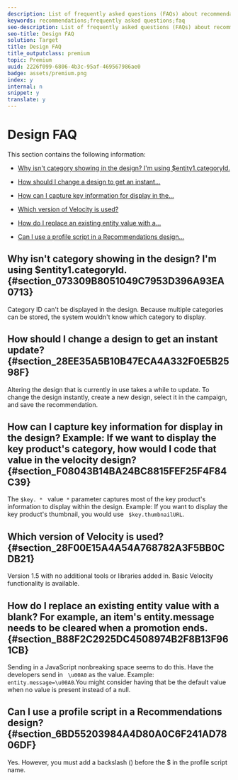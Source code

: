 ```yaml
---
description: List of frequently asked questions (FAQs) about recommendations designs.
keywords: recommendations;frequently asked questions;faq
seo-description: List of frequently asked questions (FAQs) about recommendations designs.
seo-title: Design FAQ
solution: Target
title: Design FAQ
title_outputclass: premium
topic: Premium
uuid: 2226f099-6806-4b3c-95af-469567986ae0
badge: assets/premium.png
index: y
internal: n
snippet: y
translate: y
---
```


# Design FAQ

This section contains the following information: 


* [ Why isn't category showing in the design? I'm using $entity1.categoryId.](../../../c_recommendations/t_create_recs_activity/c_design-overview/c_template_faq.md#section_073309B8051049C7953D396A93EA0713) 

* [ How should I change a design to get an instant...](../../../c_recommendations/t_create_recs_activity/c_design-overview/c_template_faq.md#section_28EE35A5B10B47ECA4A332F0E5B2598F) 

* [ How can I capture key information for display in the...](../../../c_recommendations/t_create_recs_activity/c_design-overview/c_template_faq.md#section_F08043B14BA24BC8815FEF25F4F84C39) 

* [ Which version of Velocity is used?](../../../c_recommendations/t_create_recs_activity/c_design-overview/c_template_faq.md#section_28F00E15A4A54A768782A3F5BB0CDB21) 

* [ How do I replace an existing entity value with a...](../../../c_recommendations/t_create_recs_activity/c_design-overview/c_template_faq.md#section_B88F2C2925DC4508974B2F8B13F961CB) 

* [ Can I use a profile script in a Recommendations design...](../../../c_recommendations/t_create_recs_activity/c_design-overview/c_template_faq.md#section_6BD55203984A4D80A0C6F241AD7806DF) 



## Why isn't category showing in the design? I'm using $entity1.categoryId. {#section_073309B8051049C7953D396A93EA0713}

Category ID can't be displayed in the design. Because multiple categories can be stored, the system wouldn't know which category to display. 

## How should I change a design to get an instant update? {#section_28EE35A5B10B47ECA4A332F0E5B2598F}

Altering the design that is currently in use takes a while to update. To change the design instantly, create a new design, select it in the campaign, and save the recommendation. 

## How can I capture key information for display in the design? Example: If we want to display the key product's category, how would I code that value in the velocity design? {#section_F08043B14BA24BC8815FEF25F4F84C39}

The `$key. * ` value` *` parameter captures most of the key product's information to display within the design. Example: If you want to display the key product's thumbnail, you would use ` $key.thumbnailURL`. 

## Which version of Velocity is used? {#section_28F00E15A4A54A768782A3F5BB0CDB21}

Version 1.5 with no additional tools or libraries added in. Basic Velocity functionality is available. 

## How do I replace an existing entity value with a blank? For example, an item's entity.message needs to be cleared when a promotion ends. {#section_B88F2C2925DC4508974B2F8B13F961CB}

Sending in a JavaScript nonbreaking space seems to do this. Have the developers send in ` \u00A0` as the value. Example: ` entity.message=\u00A0`.You might consider having that be the default value when no value is present instead of a null. 

## Can I use a profile script in a Recommendations design? {#section_6BD55203984A4D80A0C6F241AD7806DF}

Yes. However, you must add a backslash (\) before the $ in the profile script name. 
